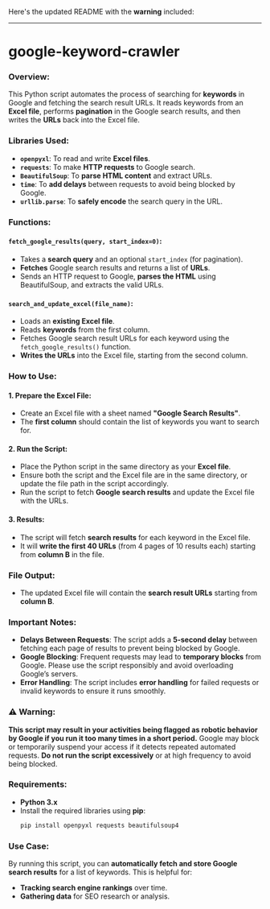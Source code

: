 Here's the updated README with the **warning** included:

---

# google-keyword-crawler

### Overview:
This Python script automates the process of searching for **keywords** in Google and fetching the search result URLs. It reads keywords from an **Excel file**, performs **pagination** in the Google search results, and then writes the **URLs** back into the Excel file.

### Libraries Used:
- **`openpyxl`**: To read and write **Excel files**.
- **`requests`**: To make **HTTP requests** to Google search.
- **`BeautifulSoup`**: To **parse HTML content** and extract URLs.
- **`time`**: To **add delays** between requests to avoid being blocked by Google.
- **`urllib.parse`**: To **safely encode** the search query in the URL.

### Functions:

#### **`fetch_google_results(query, start_index=0)`**:
- Takes a **search query** and an optional `start_index` (for pagination).
- **Fetches** Google search results and returns a list of **URLs**.
- Sends an HTTP request to Google, **parses the HTML** using BeautifulSoup, and extracts the valid URLs.

#### **`search_and_update_excel(file_name)`**:
- Loads an **existing Excel file**.
- Reads **keywords** from the first column.
- Fetches Google search result URLs for each keyword using the `fetch_google_results()` function.
- **Writes the URLs** into the Excel file, starting from the second column.

### How to Use:

#### 1. **Prepare the Excel File**:
   - Create an Excel file with a sheet named **"Google Search Results"**.
   - The **first column** should contain the list of keywords you want to search for.

#### 2. **Run the Script**:
   - Place the Python script in the same directory as your **Excel file**.
   - Ensure both the script and the Excel file are in the same directory, or update the file path in the script accordingly.
   - Run the script to fetch **Google search results** and update the Excel file with the URLs.

#### 3. **Results**:
   - The script will fetch **search results** for each keyword in the Excel file.
   - It will **write the first 40 URLs** (from 4 pages of 10 results each) starting from **column B** in the file.

### File Output:
- The updated Excel file will contain the **search result URLs** starting from **column B**.

### Important Notes:
- **Delays Between Requests**: The script adds a **5-second delay** between fetching each page of results to prevent being blocked by Google.
- **Google Blocking**: Frequent requests may lead to **temporary blocks** from Google. Please use the script responsibly and avoid overloading Google’s servers.
- **Error Handling**: The script includes **error handling** for failed requests or invalid keywords to ensure it runs smoothly.

### ⚠️ Warning:
**This script may result in your activities being flagged as robotic behavior by Google if you run it too many times in a short period.** Google may block or temporarily suspend your access if it detects repeated automated requests. **Do not run the script excessively** or at high frequency to avoid being blocked.

### Requirements:
- **Python 3.x**
- Install the required libraries using **pip**:
    ```bash
    pip install openpyxl requests beautifulsoup4
    ```

### Use Case:
By running this script, you can **automatically fetch and store Google search results** for a list of keywords. This is helpful for:
- **Tracking search engine rankings** over time.
- **Gathering data** for SEO research or analysis.
